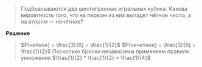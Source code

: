 > Подбрасываются два шестигранных игральных кубика. Какова вероятность того, что на первом из них выпадет чётное число, а на втором — нечётное?

**Решение**

>$P(четное) = \frac{3}{6} = \frac{1}{2}$ 
>$P(нечетное) = \frac{3}{6} = \frac{1}{2}$
>Посколько броски независимы применяем правило умножения $\frac{1}{2} * \frac{1}{2} = \frac{1}{4}$ 